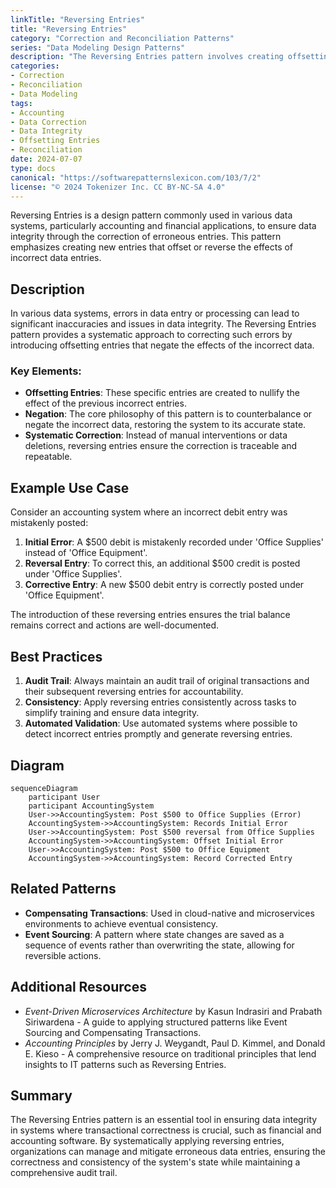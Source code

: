```yaml
---
linkTitle: "Reversing Entries"
title: "Reversing Entries"
category: "Correction and Reconciliation Patterns"
series: "Data Modeling Design Patterns"
description: "The Reversing Entries pattern involves creating offsetting entries to negate incorrect data, often used in systems like accounting to correct erroneous transactions."
categories:
- Correction
- Reconciliation
- Data Modeling
tags:
- Accounting
- Data Correction
- Data Integrity
- Offsetting Entries
- Reconciliation
date: 2024-07-07
type: docs
canonical: "https://softwarepatternslexicon.com/103/7/2"
license: "© 2024 Tokenizer Inc. CC BY-NC-SA 4.0"
---
```



Reversing Entries is a design pattern commonly used in various data systems, particularly accounting and financial applications, to ensure data integrity through the correction of erroneous entries. This pattern emphasizes creating new entries that offset or reverse the effects of incorrect data entries.

## Description

In various data systems, errors in data entry or processing can lead to significant inaccuracies and issues in data integrity. The Reversing Entries pattern provides a systematic approach to correcting such errors by introducing offsetting entries that negate the effects of the incorrect data.

### Key Elements:

- **Offsetting Entries**: These specific entries are created to nullify the effect of the previous incorrect entries.
- **Negation**: The core philosophy of this pattern is to counterbalance or negate the incorrect data, restoring the system to its accurate state.
- **Systematic Correction**: Instead of manual interventions or data deletions, reversing entries ensure the correction is traceable and repeatable.

## Example Use Case

Consider an accounting system where an incorrect debit entry was mistakenly posted:

1. **Initial Error**: A $500 debit is mistakenly recorded under 'Office Supplies' instead of 'Office Equipment'.
2. **Reversal Entry**: To correct this, an additional $500 credit is posted under 'Office Supplies'.
3. **Corrective Entry**: A new $500 debit entry is correctly posted under 'Office Equipment'.

The introduction of these reversing entries ensures the trial balance remains correct and actions are well-documented.

## Best Practices

1. **Audit Trail**: Always maintain an audit trail of original transactions and their subsequent reversing entries for accountability.
2. **Consistency**: Apply reversing entries consistently across tasks to simplify training and ensure data integrity.
3. **Automated Validation**: Use automated systems where possible to detect incorrect entries promptly and generate reversing entries.

## Diagram

```mermaid
sequenceDiagram
    participant User
    participant AccountingSystem
    User->>AccountingSystem: Post $500 to Office Supplies (Error)
    AccountingSystem->>AccountingSystem: Records Initial Error
    User->>AccountingSystem: Post $500 reversal from Office Supplies
    AccountingSystem->>AccountingSystem: Offset Initial Error
    User->>AccountingSystem: Post $500 to Office Equipment
    AccountingSystem->>AccountingSystem: Record Corrected Entry
```

## Related Patterns

- **Compensating Transactions**: Used in cloud-native and microservices environments to achieve eventual consistency.
- **Event Sourcing**: A pattern where state changes are saved as a sequence of events rather than overwriting the state, allowing for reversible actions.

## Additional Resources

- *Event-Driven Microservices Architecture* by Kasun Indrasiri and Prabath Siriwardena - A guide to applying structured patterns like Event Sourcing and Compensating Transactions.
- *Accounting Principles* by Jerry J. Weygandt, Paul D. Kimmel, and Donald E. Kieso - A comprehensive resource on traditional principles that lend insights to IT patterns such as Reversing Entries.

## Summary

The Reversing Entries pattern is an essential tool in ensuring data integrity in systems where transactional correctness is crucial, such as financial and accounting software. By systematically applying reversing entries, organizations can manage and mitigate erroneous data entries, ensuring the correctness and consistency of the system's state while maintaining a comprehensive audit trail.
